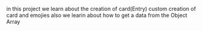 in this project we learn about the creation of card(Entry)
custom creation of card and emojies
also we learin about how to get a data from the Object Array